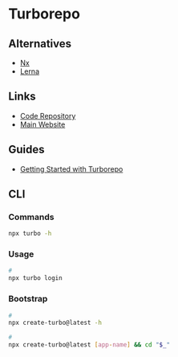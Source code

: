 # Turborepo

## Alternatives

- [Nx](https://nx.dev/)
- [Lerna](/lerna.md)

## Links

- [Code Repository](https://github.com/vercel/turborepo)
- [Main Website](https://turborepo.org/)

## Guides

- [Getting Started with Turborepo](https://turborepo.org/docs/getting-started)

## CLI

### Commands

```sh
npx turbo -h
```

### Usage

```sh
#
npx turbo login
```

### Bootstrap

```sh
#
npx create-turbo@latest -h

#
npx create-turbo@latest [app-name] && cd "$_"
```
